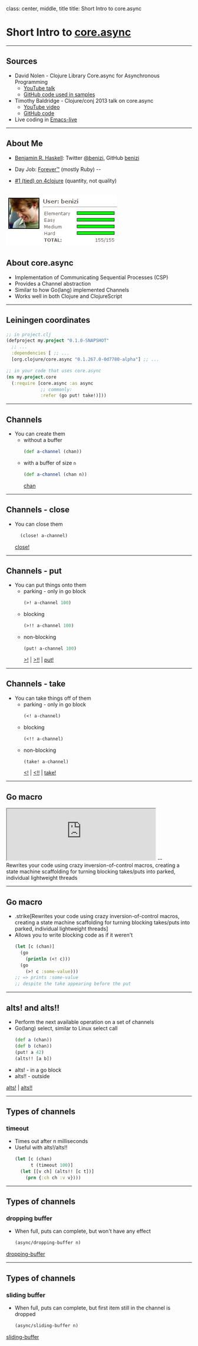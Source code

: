 class: center, middle, title
title: Short Intro to core.async

# Short Intro to [core.async](https://github.com/clojure/core.async)

---

## Sources
- David Nolen - Clojure Library Core.async for Asynchronous Programming
  - [YouTube talk](https://www.youtube.com/watch?v=AhxcGGeh5ho)
  - [GitHub code used in samples](https://github.com/swannodette/hs-async)
- Timothy Baldridge - Clojure/conj 2013 talk on core.async
  - [YouTube video](https://www.youtube.com/watch?v=enwIIGzhahw)
  - [GitHub code](https://github.com/halgari/clojure-conj-2013-core.async-examples)
- Live coding in [Emacs-live](http://overtone.github.io/emacs-live/)

---

## About Me
- [Benjamin R. Haskell](http://benizi.com/):
    Twitter [@benizi](https://twitter.com/benizi),
    GitHub [benizi](https://github.com/benizi)
- Day Job: [Forever&trade;](http://www.4moms.com/) (mostly Ruby)
--

- [#1 (tied) on 4clojure](http://www.4clojure.com/users) (quantity, not quality)

![4clojure stats](/images/4clojure.png)
---

## About core.async
- Implementation of Communicating Sequential Processes (CSP)
- Provides a Channel abstraction
- Similar to how Go(lang) implemented Channels
- Works well in both Clojure and ClojureScript

---

## Leiningen coordinates
```clojure
;; in project.clj
(defproject my.project "0.1.0-SNAPSHOT"
  ;; ...
  :dependencies [ ;; ...
  [org.clojure/core.async "0.1.267.0-0d7780-alpha"] ;; ...
```

```clojure
;; in your code that uses core.async
(ns my.project.core
  (:require [core.async :as async
             ;; commonly:
             :refer (go put! take!)]))
```

---

## Channels
- You can create them
    - without a buffer
        ```clojure
        (def a-channel (chan))
        ```
    - with a buffer of size `n`
        ```clojure
        (def a-channel (chan n))
        ```
      [chan](http://clojure.github.io/core.async/index.html#clojure.core.async/chan)

---

## Channels - close
- You can close them
    ```clojure
      (close! a-channel)
    ```
    [close!](http://clojure.github.io/core.async/index.html#clojure.core.async/close!)

---

## Channels - put
- You can put things onto them
    - parking - only in go block
        ```clojure
        (>! a-channel 100)
        ```
    - blocking
        ```clojure
        (>!! a-channel 100)
        ```
    - non-blocking
        ```clojure
        (put! a-channel 100)
        ```
      [&gt;!](http://clojure.github.io/core.async/index.html#clojure.core.async/%3E!) |
      [&gt;!!](http://clojure.github.io/core.async/index.html#clojure.core.async/%3E!!) |
      [put!](http://clojure.github.io/core.async/index.html#clojure.core.async/put!)

---

## Channels - take
- You can take things off of them
    - parking - only in go block
        ```clojure
        (<! a-channel)
        ```
    - blocking
        ```clojure
        (<!! a-channel)
        ```
    - non-blocking
        ```clojure
        (take! a-channel)
        ```
      [&lt;!](http://clojure.github.io/core.async/index.html#clojure.core.async/%3D!) |
      [&lt;!!](http://clojure.github.io/core.async/index.html#clojure.core.async/%3D!!) |
      [take!](http://clojure.github.io/core.async/index.html#clojure.core.async/take!)

---

## Go macro
<iframe src="http://clojure.github.io/core.async/index.html#clojure.core.async/go"
  scrolling="no" style="width: 80%; height: 10em; overflow: hidden"></iframe>
--
<br>
Rewrites your code using crazy inversion-of-control macros, creating a state
machine scaffolding for turning blocking takes/puts into parked, individual
lightweight threads

---

## Go macro
- .strike[Rewrites your code using crazy inversion-of-control macros, creating
  a state machine scaffolding for turning blocking takes/puts into parked,
individual lightweight threads]
- Allows you to write blocking code as if it weren't
    ```clojure
    (let [c (chan)]
      (go
        (println (<! c)))
      (go
        (>! c :some-value)))
    ;; => prints :some-value
    ;; despite the take appearing before the put
    ```

---

## alts! and alts!!
- Perform the next available operation on a set of channels
- Go(lang) select, similar to Linux select call
    ```clojure
    (def a (chan))
    (def b (chan))
    (put! a 42)
    (alts!! [a b])
    ```
- alts! - in a go block
- alts!! - outside

[alts!](http://clojure.github.io/core.async/index.html#clojure.core.async/alts!) |
[alts!!](http://clojure.github.io/core.async/index.html#clojure.core.async/alts!!)

---

## Types of channels
### timeout
- Times out after n milliseconds
- Useful with alts!/alts!!
  ```clojure
  (let [c (chan)
        t (timeout 100)]
    (let [[v ch] (alts!! [c t])]
      (prn {:ch ch :v v})))
  ```

---

## Types of channels
### dropping buffer
- When full, puts can complete, but won't have any effect
    ```clojure
    (async/dropping-buffer n)
    ```

[dropping-buffer](http://clojure.github.io/core.async/index.html#clojure.core.async/dropping-buffer)

---

## Types of channels
### sliding buffer
- When full, puts can complete, but first item still in the channel is dropped
    ```clojure
    (async/sliding-buffer n)
    ```

[sliding-buffer](http://clojure.github.io/core.async/index.html#clojure.core.async/sliding-buffer)
